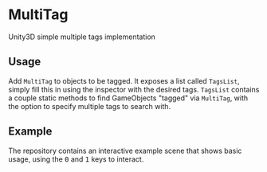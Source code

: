 MultiTag
========

Unity3D simple multiple tags implementation

Usage
------
Add `MultiTag` to objects to be tagged. It exposes a list called `TagsList`, simply fill this in using the inspector with the desired tags.
`TagsList` contains a couple static methods to find GameObjects "tagged" via `MultiTag`, with the option to specify multiple tags to search with.

Example
-------
The repository contains an interactive example scene that shows basic usage, using the <kbd>0</kbd> and <kbd>1</kbd> keys to interact.
